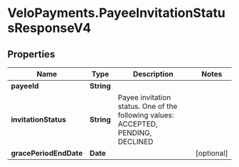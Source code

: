 # VeloPayments.PayeeInvitationStatusResponseV4

## Properties

Name | Type | Description | Notes
------------ | ------------- | ------------- | -------------
**payeeId** | **String** |  | 
**invitationStatus** | **String** | Payee invitation status. One of the following values: ACCEPTED, PENDING, DECLINED | 
**gracePeriodEndDate** | **Date** |  | [optional] 


